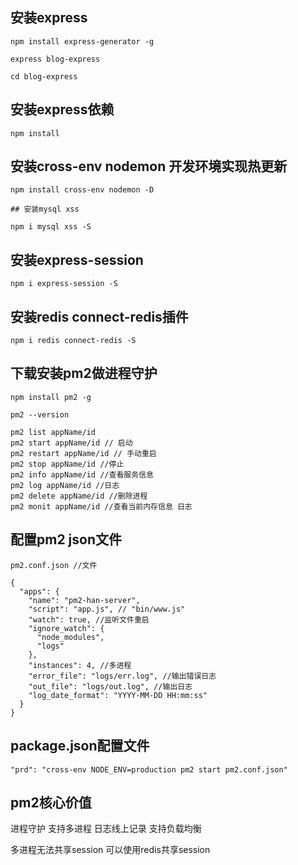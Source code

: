 ## 安装express
```
npm install express-generator -g

express blog-express

cd blog-express
```

## 安装express依赖
```
npm install
```

## 安装cross-env nodemon 开发环境实现热更新
```
npm install cross-env nodemon -D

## 安装mysql xss

npm i mysql xss -S
```

## 安装express-session 
```
npm i express-session -S
```

## 安装redis connect-redis插件
```
npm i redis connect-redis -S
```

## 下载安装pm2做进程守护
```
npm install pm2 -g

pm2 --version

pm2 list appName/id
pm2 start appName/id // 启动
pm2 restart appName/id // 手动重启 
pm2 stop appName/id //停止
pm2 info appName/id //查看服务信息
pm2 log appName/id //日志
pm2 delete appName/id //删除进程
pm2 monit appName/id //查看当前内存信息 日志
```

## 配置pm2 json文件

```
pm2.conf.json //文件

{
  "apps": {
    "name": "pm2-han-server",
    "script": "app.js", // "bin/www.js"
    "watch": true, //监听文件重启
    "ignore_watch": {
      "node_modules",
      "logs"
    },
    "instances": 4, //多进程
    "error_file": "logs/err.log", //输出错误日志
    "out_file": "logs/out.log", //输出日志
    "log_date_format": "YYYY-MM-DD HH:mm:ss"
  }
}

```
## package.json配置文件
```
"prd": "cross-env NODE_ENV=production pm2 start pm2.conf.json"
```

## pm2核心价值
进程守护
支持多进程
日志线上记录
支持负载均衡

多进程无法共享session
可以使用redis共享session



